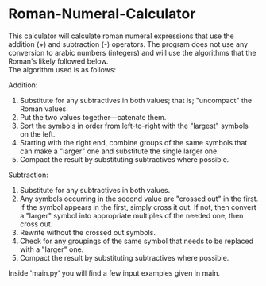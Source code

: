 # Roman-Numeral-Calculator

This calculator will calculate roman numeral expressions that use the addition (+) and subtraction (-) operators. The program
does not use any conversion to arabic numbers (integers) and will use the algorithms that the Roman's likely followed below.  
The algorithm used is as follows: 

Addition:
1. Substitute for any subtractives in both values; that is; "uncompact" the Roman values.
2. Put the two values together—catenate them.
3. Sort the symbols in order from left-to-right with the "largest" symbols on the left.
4. Starting with the right end, combine groups of the same symbols that can make a "larger" one and substitute the single larger one.
5. Compact the result by substituting subtractives where possible.

Subtraction:
1. Substitute for any subtractives in both values.
2. Any symbols occurring in the second value are "crossed out" in the first.
   If the symbol appears in the first, simply cross it out.
   If not, then convert a "larger" symbol into appropriate multiples of the needed one, then cross out.
3. Rewrite without the crossed out symbols.
4. Check for any groupings of the same symbol that needs to be replaced with a "larger" one.
5. Compact the result by substituting subtractives where possible.

Inside 'main.py' you will find a few input examples given in main.
